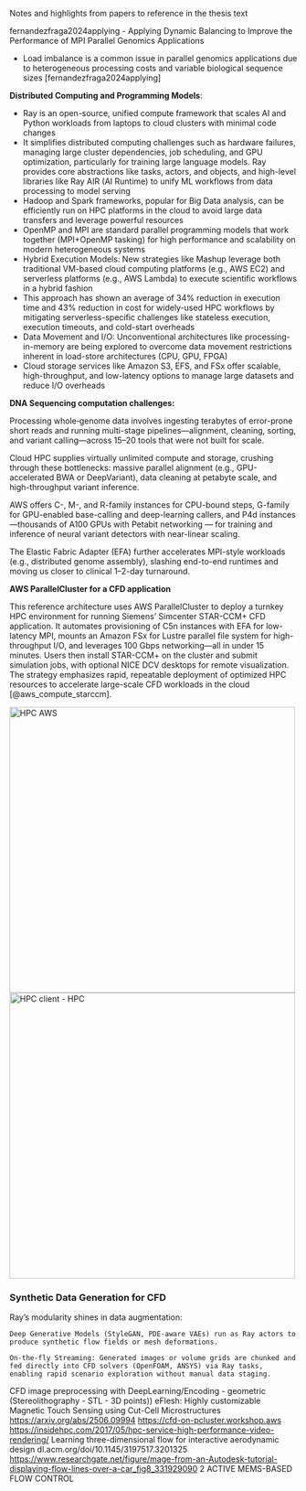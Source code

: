 Notes and highlights from papers to reference in the thesis text

fernandezfraga2024applying - Applying Dynamic Balancing to Improve the Performance of MPI Parallel Genomics Applications


- Load imbalance is a common issue in parallel genomics applications due to heterogeneous processing costs and variable biological sequence sizes [fernandezfraga2024applying]


**Distributed Computing and Programming Models**:

- Ray is an open-source, unified compute framework that scales AI and Python workloads from laptops to cloud clusters with minimal code changes
- It simplifies distributed computing challenges such as hardware failures, managing large cluster dependencies, job scheduling, and GPU optimization, particularly for training large language models. Ray provides core abstractions like tasks, actors, and objects, and high-level libraries like Ray AIR (AI Runtime) to unify ML workflows from data processing to model serving
- Hadoop and Spark frameworks, popular for Big Data analysis, can be efficiently run on HPC platforms in the cloud to avoid large data transfers and leverage powerful resources
- OpenMP and MPI are standard parallel programming models that work together (MPI+OpenMP tasking) for high performance and scalability on modern heterogeneous systems
- Hybrid Execution Models: New strategies like Mashup leverage both traditional VM-based cloud computing platforms (e.g., AWS EC2) and serverless platforms (e.g., AWS Lambda) to execute scientific workflows in a hybrid fashion
- This approach has shown an average of 34% reduction in execution time and 43% reduction in cost for widely-used HPC workflows by mitigating serverless-specific challenges like stateless execution, execution timeouts, and cold-start overheads
- Data Movement and I/O: Unconventional architectures like processing-in-memory are being explored to overcome data movement restrictions inherent in load-store architectures (CPU, GPU, FPGA)
- Cloud storage services like Amazon S3, EFS, and FSx offer scalable, high-throughput, and low-latency options to manage large datasets and reduce I/O overheads




**DNA Sequencing computation challenges:**

Processing whole‐genome data involves ingesting terabytes of error-prone short reads and running multi-stage pipelines—alignment, cleaning, sorting, and variant calling—across 15–20 tools that were not built for scale. 

Cloud HPC supplies virtually unlimited compute and storage, crushing through these bottlenecks: massive parallel alignment (e.g., GPU-accelerated BWA or DeepVariant), data cleaning at petabyte scale, and high-throughput variant inference. 

AWS offers C-, M-, and R-family instances for CPU-bound steps, G-family for GPU-enabled base-calling and deep-learning callers, and P4d instances—thousands of A100 GPUs with Petabit networking — for training and inference of neural variant detectors with near-linear scaling. 

The Elastic Fabric Adapter (EFA) further accelerates MPI-style workloads (e.g., distributed genome assembly), slashing end-to-end runtimes and moving us closer to clinical 1–2-day turnaround.




**AWS ParallelCluster for a CFD application**

This reference architecture uses AWS ParallelCluster to deploy a turnkey HPC environment for running Siemens’ Simcenter STAR-CCM+ CFD application. It automates provisioning of C5n instances with EFA for low-latency MPI, mounts an Amazon FSx for Lustre parallel file system for high-throughput I/O, and leverages 100 Gbps networking—all in under 15 minutes. Users then install STAR-CCM+ on the cluster and submit simulation jobs, with optional NICE DCV desktops for remote visualization. The strategy emphasizes rapid, repeatable deployment of optimized HPC resources to accelerate large-scale CFD workloads in the cloud [@aws_compute_starccm].

<img src="../images/AWS_HPC_ParallelCluster_StarccmFig1.png" alt="HPC AWS" width="500">

<img src="../images/hpcblog-53-fig4.png" alt="HPC client - HPC" width="500">



### Synthetic Data Generation for CFD
Ray’s modularity shines in data augmentation:

    Deep Generative Models (StyleGAN, PDE-aware VAEs) run as Ray actors to produce synthetic flow fields or mesh deformations.

    On-the-fly Streaming: Generated images or volume grids are chunked and fed directly into CFD solvers (OpenFOAM, ANSYS) via Ray tasks, enabling rapid scenario exploration without manual data staging.


CFD image preprocessing with DeepLearning/Encoding - geometric (Stereolithography - STL - 3D points))
    eFlesh: Highly customizable Magnetic Touch Sensing using Cut-Cell Microstructures https://arxiv.org/abs/2506.09994
    https://cfd-on-pcluster.workshop.aws
    https://insidehpc.com/2017/05/hpc-service-high-performance-video-rendering/
    Learning three-dimensional flow for interactive aerodynamic design dl.acm.org/doi/10.1145/3197517.3201325
    https://www.researchgate.net/figure/mage-from-an-Autodesk-tutorial-displaying-flow-lines-over-a-car_fig8_331929090
        2 ACTIVE MEMS-BASED FLOW CONTROL